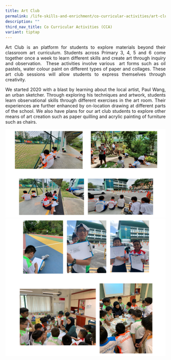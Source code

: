 ```yaml
---
title: Art Club
permalink: /life-skills-and-enrichment/co-curricular-activities/art-club/
description: ""
third_nav_title: Co Curricular Activities (CCA)
variant: tiptap
---
```

<p align="justify">
Art Club is an platform for students to explore materials beyond their classroom art curriculum. Students across Primary 3, 4, 5 and 6 come together once a week to learn different skills and create art through inquiry and observation.&nbsp; These activities involve various&nbsp; art forms such as oil pastels, water colour paint on different types of paper and collages. These art club sessions will allow students to express themselves through creativity. </p>

<p align="justify">
We started 2020 with a blast by learning about the local artist, Paul Wang, an urban sketcher. Through exploring his techniques and artwork, students learn observational skills through different exercises in the art room. Their experiences are further enhanced by on-location drawing at different parts of the school. We also have plans for our art club students to explore other means of art creation such as paper quilling and acrylic painting of furniture such as chairs.</p>


![](/images/artclub1.png)
![](/images/artclub2.png)